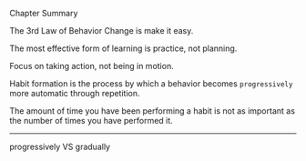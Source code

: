 Chapter Summary

The 3rd Law of Behavior Change is make it easy.

The most effective form of learning is practice, not planning.

Focus on taking action, not being in motion.

Habit formation is the process by which a behavior becomes
`progressively` more automatic through repetition.

The amount of time you have been performing a habit is not as
important as the number of times you have performed it.

---
progressively VS gradually